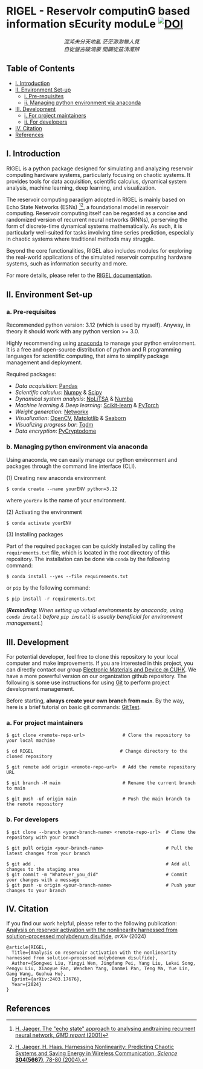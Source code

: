 # RIGEL - ReservoIr computinG based information sEcurity moduLe [![DOI](https://zenodo.org/badge/845505515.svg)](https://doi.org/10.5281/zenodo.15765839)

*<center> 混沌未分天地亂 茫茫渺渺無人見 </center>*
*<center> 自從盤古破鴻蒙 開闢從茲清濁辨 </center>*

## Table of Contents

- [I. Introduction](#i-introduction)
- [II. Environment Set-up](#ii-environment-set-up)
  * [i. Pre-requisites](#i-pre-requisites)
  * [ii. Managing python environment via anaconda](#ii-managing-python-environment-via-anaconda)
- [III. Development](#iii-development)
  * [i. For project maintainers](#i-for-project-maintainers)
  * [ii. For developers](#ii-for-developers)
- [IV. Citation](#iv-citation)
- [References](#references)

## I. Introduction

RIGEL is a python package designed for simulating and analyzing reservoir computing hardware systems, particularly focusing on chaotic systems. It provides tools for data acquisition, scientific calculus, dynamical system analysis, machine learning, deep learning, and visualization. 

The reservoir computing paradigm adopted in RIGEL is mainly based on Echo State Networks (ESNs) [^1][^2], a foundational model in reservoir computing. Reservoir computing itself can be regarded as a concise and randomized version of recurrent neural networks (RNNs), perserving the form of discrete-time dynamical systems mathematically. As such, it is particularly well-suited for tasks involving time series prediction, especially in chaotic systems where traditional methods may struggle. 

Beyond the core functionalities, RIGEL also includes modules for exploring the real-world applications of the simulated reservoir computing hardware systems, such as information security and more.

For more details, please refer to the [RIGEL documentation](https://majestyv.github.io/RIGEL/).

## II. Environment Set-up

### a. Pre-requisites

Recommended python version: 3.12 (which is used by myself). Anyway, in theory it should work with any python version >= 3.0.

Highly recommending using [anaconda](https://www.anaconda.com/) to manage your python environment. It is a free and open-source distribution of python and R programming languages for scientific computing, that aims to simplify package management and deployment.

Required packages:
- *Data acquisition*: [Pandas](https://pandas.pydata.org/)
- *Scientific calculus*: [Numpy](https://numpy.org/) & [Scipy](https://www.scipy.org/)
- *Dynamical system analysis*: [NoLiTSA](https://github.com/manu-mannattil/nolitsa) & [Numba](https://numba.pydata.org/)
- *Machine learning & Deep learning*: [Scikit-learn](https://scikit-learn.org/stable/) & [PyTorch](https://pytorch.org/)
- *Weight generation*: [Networkx](https://pypi.org/project/networkx/)
- *Visualization*: [OpenCV](https://opencv.org/), [Matplotlib](https://matplotlib.org/) & [Seaborn](https://seaborn.pydata.org/)
- *Visualizing progress bar*: [Tqdm](https://pypi.org/project/tqdm/)
- *Data encryption*: [PyCryptodome](https://pypi.org/project/pycryptodome/)

### b. Managing python environment via anaconda

Using anaconda, we can easily manage our python environment and packages through the command line interface (CLI).

(1) Creating new anaconda environment
```Shell
$ conda create --name yourENV python=3.12
```
where `yourEnv` is the name of your environment.

(2) Activating the environment
```Shell
$ conda activate yourENV
```

(3) Installing packages

Part of the required packages can be quickly installed by calling the `requirements.txt` file, which is located in the 
root directory of this repository. The installation can be done via `conda` by the following command:
```Shell
$ conda install --yes --file requirements.txt
```
or `pip` by the following command:
```Shell
$ pip install -r requirements.txt
```
(***Reminding***: *When setting up virtual environments by anaconda, using `conda install` before `pip install` is usually beneficial for environment management.*)

## III. Development

For potential developer, feel free to clone this repository to your local computer and make improvements. If you are interested in this project, you can directly contact our group [Electronic Materials and Device @ CUHK](https://www.ee.cuhk.edu.hk/~ghhu/). We have a more powerful version on our organization github repository. The following is some use instructions for using [Git](https://git-scm.com/) to perform project development management.

Before starting, **always create your own branch from `main`**. By the way, here is a brief tutorial on basic git commands: [GitTest](https://github.com/MajestyV/GitTest).

### a. For project maintainers

```Shell
$ git clone <remote-repo-url>              # Clone the repository to your local machine

$ cd RIGEL                                # Change directory to the cloned repository

$ git remote add origin <remote-repo-url>  # Add the remote repository URL

$ git branch -M main                       # Rename the current branch to main

$ git push -uf origin main                 # Push the main branch to the remote repository
```

### b. For developers

```Shell
$ git clone --branch <your-branch-name> <remote-repo-url>  # Clone the repository with your branch

$ git pull origin <your-branch-name>                       # Pull the latest changes from your branch

$ git add .                                                # Add all changes to the staging area
$ git commit -m "Whatever_you_did"                         # Commit your changes with a message
$ git push -u origin <your-branch-name>                    # Push your changes to your branch
```

## IV. Citation

If you find our work helpful, please refer to the following publication: [Analysis on reservoir activation with the nonlinearity harnessed from solution-processed molybdenum disulfide](https://arxiv.org/abs/2403.17676), *arXiv* (2024)

```
@article{RIGEL,
  Title={Analysis on reservoir activation with the nonlinearity harnessed from solution-processed molybdenum disulfide},
  Author={Songwei Liu, Yingyi Wen, Jingfang Pei, Yang Liu, Lekai Song, Pengyu Liu, Xiaoyue Fan, Wenchen Yang, Danmei Pan, Teng Ma, Yue Lin, Gang Wang, Guohua Hu},
  Eprint={arXiv:2403.17676},
  Year={2024}
}
```

## References
[^1]: [H. Jaeger. The "echo state" approach to analysing andtraining recurrent neural network, *GMD report* (2001)](https://www.ai.rug.nl/minds/uploads/EchoStatesTechRep.pdf)

[^2]: [H. Jaeger, H. Haas. Harnessing Nonlinearity: Predicting Chaotic Systems and Saving Energy in Wireless Communication, *Science* **304(5667)**, 78-80 (2004).](https://www.science.org/doi/10.1126/science.1091277)